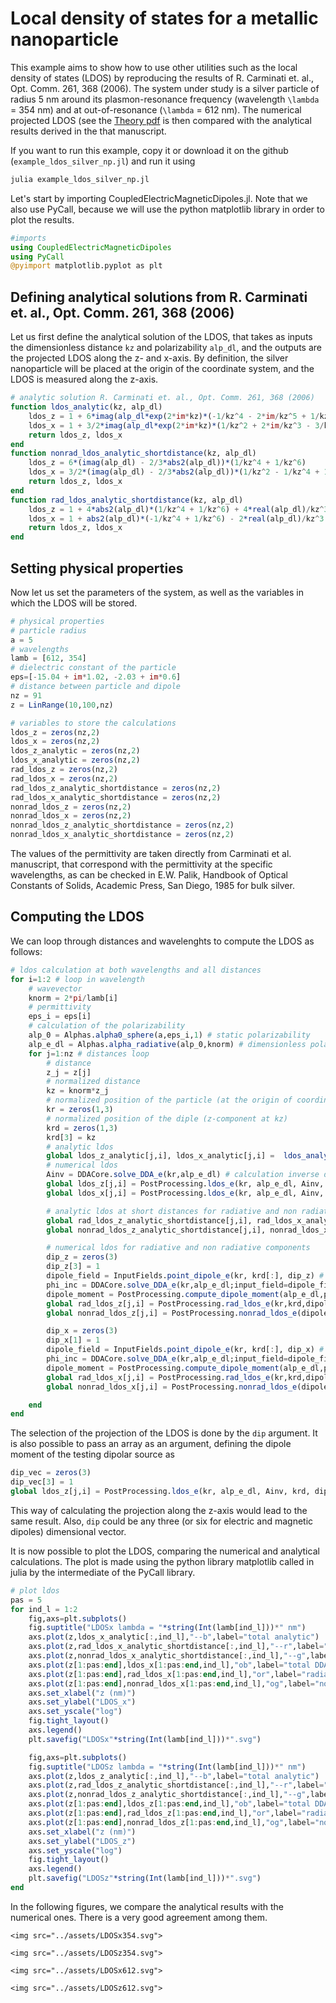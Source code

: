 # Local density of states for a metallic nanoparticle

This example aims to show how to use other utilities such as the local density of states (LDOS) by reproducing the results of R. Carminati et. al., Opt. Comm. 261, 368 (2006). The system under study is a silver particle of radius 5 nm around its plasmon-resonance frequency (wavelength ``\lambda`` = 354 nm) and at out-of-resonance (``\lambda`` = 612 nm). The numerical projected LDOS (see the [Theory pdf](https://augustinmuster.github.io/assets/CoupledElectricMagneticDipoles_0_1_0.pdf) is then compared with the analytical results derived in the that manuscript.  

If you want to run this example, copy it or download it on the github (`example_ldos_silver_np.jl`) and run it using 

```bash
julia example_ldos_silver_np.jl

```
Let's start by importing CoupledElectricMagneticDipoles.jl. Note that we also use PyCall, because we will use the python matplotlib library in order to plot the results.

```julia
#imports
using CoupledElectricMagneticDipoles
using PyCall
@pyimport matplotlib.pyplot as plt

```
## Defining analytical solutions from R. Carminati et. al., Opt. Comm. 261, 368 (2006)

Let us first define the analytical solution of the LDOS, that takes as inputs the dimensionless distance `kz` and polarizability `alp_dl`, and the outputs are the projected LDOS along the z- and x-axis. By definition, the silver nanoparticle will be placed at the origin of the coordinate system, and the LDOS is measured along the z-axis.

```julia
# analytic solution R. Carminati et. al., Opt. Comm. 261, 368 (2006)
function ldos_analytic(kz, alp_dl)
    ldos_z = 1 + 6*imag(alp_dl*exp(2*im*kz)*(-1/kz^4 - 2*im/kz^5 + 1/kz^6) )
    ldos_x = 1 + 3/2*imag(alp_dl*exp(2*im*kz)*(1/kz^2 + 2*im/kz^3 - 3/kz^4 - 2*im/kz^5 + 1/kz^6) )
    return ldos_z, ldos_x
end
function nonrad_ldos_analytic_shortdistance(kz, alp_dl)
    ldos_z = 6*(imag(alp_dl) - 2/3*abs2(alp_dl))*(1/kz^4 + 1/kz^6) 
    ldos_x = 3/2*(imag(alp_dl) - 2/3*abs2(alp_dl))*(1/kz^2 - 1/kz^4 + 1/kz^6) 
    return ldos_z, ldos_x
end
function rad_ldos_analytic_shortdistance(kz, alp_dl)
    ldos_z = 1 + 4*abs2(alp_dl)*(1/kz^4 + 1/kz^6) + 4*real(alp_dl)/kz^3
    ldos_x = 1 + abs2(alp_dl)*(-1/kz^4 + 1/kz^6) - 2*real(alp_dl)/kz^3
    return ldos_z, ldos_x
end
```

## Setting physical properties

Now let us set the parameters of the system, as well as the variables in which the LDOS will be stored.

```julia
# physical properties
# particle radius
a = 5
# wavelengths
lamb = [612, 354] 
# dielectric constant of the particle
eps=[-15.04 + im*1.02, -2.03 + im*0.6] 
# distance between particle and dipole 
nz = 91 
z = LinRange(10,100,nz)

# variables to store the calculations
ldos_z = zeros(nz,2) 
ldos_x = zeros(nz,2)
ldos_z_analytic = zeros(nz,2) 
ldos_x_analytic = zeros(nz,2)
rad_ldos_z = zeros(nz,2) 
rad_ldos_x = zeros(nz,2)
rad_ldos_z_analytic_shortdistance = zeros(nz,2) 
rad_ldos_x_analytic_shortdistance = zeros(nz,2)
nonrad_ldos_z = zeros(nz,2) 
nonrad_ldos_x = zeros(nz,2)
nonrad_ldos_z_analytic_shortdistance = zeros(nz,2) 
nonrad_ldos_x_analytic_shortdistance = zeros(nz,2)
```
The values of the permittivity are taken directly from Carminati et al. manuscript, that correspond with the permittivity at the specific wavelengths, as can be checked in E.W. Palik, Handbook of Optical Constants of Solids, Academic Press, San Diego, 1985 for bulk silver. 

## Computing the LDOS

We can loop through distances and wavelenghts to compute the LDOS as follows:

```julia
# ldos calculation at both wavelengths and all distances
for i=1:2 # loop in wavelength
    # wavevector
    knorm = 2*pi/lamb[i] 
    # permittivity
    eps_i = eps[i] 
    # calculation of the polarizability
    alp_0 = Alphas.alpha0_sphere(a,eps_i,1) # static polarizability
    alp_e_dl = Alphas.alpha_radiative(alp_0,knorm) # dimensionless polarizability with radiative corrections
    for j=1:nz # distances loop
        # distance
        z_j = z[j] 
        # normalized distance
        kz = knorm*z_j
        # normalized position of the particle (at the origin of coordinates) 
        kr = zeros(1,3) 
        # normalized position of the diple (z-component at kz)
        krd = zeros(1,3) 
        krd[3] = kz
        # analytic ldos
        global ldos_z_analytic[j,i], ldos_x_analytic[j,i] =  ldos_analytic(kz, alp_e_dl) 
        # numerical ldos
        Ainv = DDACore.solve_DDA_e(kr,alp_e_dl) # calculation inverse dda matrix
        global ldos_z[j,i] = PostProcessing.ldos_e(kr, alp_e_dl, Ainv, krd, dip = 3) # ldos z-axis
        global ldos_x[j,i] = PostProcessing.ldos_e(kr, alp_e_dl, Ainv, krd, dip = 1) # ldos x-axis

        # analytic ldos at short distances for radiative and non radiative components
        global rad_ldos_z_analytic_shortdistance[j,i], rad_ldos_x_analytic_shortdistance[j,i] =  rad_ldos_analytic_shortdistance(kz, alp_e_dl)
        global nonrad_ldos_z_analytic_shortdistance[j,i], nonrad_ldos_x_analytic_shortdistance[j,i] =  nonrad_ldos_analytic_shortdistance(kz, alp_e_dl)

        # numerical ldos for radiative and non radiative components
        dip_z = zeros(3)
        dip_z[3] = 1
        dipole_field = InputFields.point_dipole_e(kr, krd[:], dip_z) # field of the point dipole with dipole moment "dip_z"
        phi_inc = DDACore.solve_DDA_e(kr,alp_e_dl;input_field=dipole_field)     # incident field at the silver particle 
        dipole_moment = PostProcessing.compute_dipole_moment(alp_e_dl,phi_inc) # dipole moment at the silver particle
        global rad_ldos_z[j,i] = PostProcessing.rad_ldos_e(kr,krd,dipole_moment,dip_z)          # radiative ldos z-axis
        global nonrad_ldos_z[j,i] = PostProcessing.nonrad_ldos_e(dipole_moment,phi_inc,dip_z)   # non-radiative ldos z-axis

        dip_x = zeros(3)
        dip_x[1] = 1
        dipole_field = InputFields.point_dipole_e(kr, krd[:], dip_x) # field of the point dipole with dipole moment "dip_x"
        phi_inc = DDACore.solve_DDA_e(kr,alp_e_dl;input_field=dipole_field)     # incident field at the silver particle 
        dipole_moment = PostProcessing.compute_dipole_moment(alp_e_dl,phi_inc) # dipole moment at the silver particle
        global rad_ldos_x[j,i] = PostProcessing.rad_ldos_e(kr,krd,dipole_moment,dip_x)          # radiative ldos x-axis
        global nonrad_ldos_x[j,i] = PostProcessing.nonrad_ldos_e(dipole_moment,phi_inc,dip_x)   # non-radiative ldos x-axis

    end
end
```
The selection of the projection of the LDOS is done by the `dip` argument. It is also possible to pass an array as an argument, defining the dipole moment of the testing dipolar source as

```julia
dip_vec = zeros(3)
dip_vec[3] = 1 
global ldos_z[j,i] = PostProcessing.ldos_e(kr, alp_e_dl, Ainv, krd, dip = dip_vec) # ldos z-axis
```
This way of calculating the projection along the z-axis would lead to the same result. Also, `dip` could be any three (or six for electric and magnetic dipoles) dimensional vector.

It is now possible to plot the LDOS, comparing the numerical and analytical calculations. The plot is made using the python library matplotlib called in julia by the intermediate of the PyCall library.

```julia
# plot ldos
pas = 5 
for ind_l = 1:2
    fig,axs=plt.subplots()
    fig.suptitle("LDOSx lambda = "*string(Int(lamb[ind_l]))*" nm")
    axs.plot(z,ldos_x_analytic[:,ind_l],"--b",label="total analytic")
    axs.plot(z,rad_ldos_x_analytic_shortdistance[:,ind_l],"--r",label="radiative analytic")
    axs.plot(z,nonrad_ldos_x_analytic_shortdistance[:,ind_l],"--g",label="non radiative analytic")
    axs.plot(z[1:pas:end],ldos_x[1:pas:end,ind_l],"ob",label="total DDA")
    axs.plot(z[1:pas:end],rad_ldos_x[1:pas:end,ind_l],"or",label="radiative DDA")
    axs.plot(z[1:pas:end],nonrad_ldos_x[1:pas:end,ind_l],"og",label="non radiative DDA")
    axs.set_xlabel("z (nm)")
    axs.set_ylabel("LDOS_x")
    axs.set_yscale("log")
    fig.tight_layout()
    axs.legend()
    plt.savefig("LDOSx"*string(Int(lamb[ind_l]))*".svg")

    fig,axs=plt.subplots()
    fig.suptitle("LDOSz lambda = "*string(Int(lamb[ind_l]))*" nm")
    axs.plot(z,ldos_z_analytic[:,ind_l],"--b",label="total analytic")
    axs.plot(z,rad_ldos_z_analytic_shortdistance[:,ind_l],"--r",label="radiative analytic")
    axs.plot(z,nonrad_ldos_z_analytic_shortdistance[:,ind_l],"--g",label="non radiative analytic")
    axs.plot(z[1:pas:end],ldos_z[1:pas:end,ind_l],"ob",label="total DDA")
    axs.plot(z[1:pas:end],rad_ldos_z[1:pas:end,ind_l],"or",label="radiative DDA")
    axs.plot(z[1:pas:end],nonrad_ldos_z[1:pas:end,ind_l],"og",label="non radiative DDA")
    axs.set_xlabel("z (nm)")
    axs.set_ylabel("LDOS_z")
    axs.set_yscale("log")
    fig.tight_layout()
    axs.legend()
    plt.savefig("LDOSz"*string(Int(lamb[ind_l]))*".svg")
end
```
In the following figures, we compare the analytical results with the numerical ones. There is a very good agreement among them.

```@raw html
<img src="../assets/LDOSx354.svg">
```
```@raw html
<img src="../assets/LDOSz354.svg">
```
```@raw html
<img src="../assets/LDOSx612.svg">
```
```@raw html
<img src="../assets/LDOSz612.svg">
```

